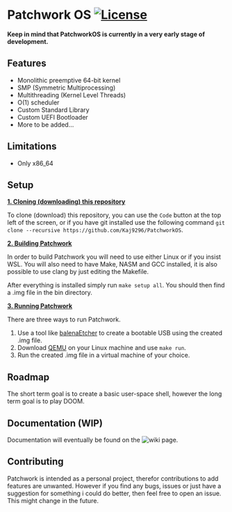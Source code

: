 # Patchwork OS [![License](https://img.shields.io/badge/licence-MIT-green)](https://github.com/Kaj9296/PatchworkOS/blob/main/LICENSE)

**Keep in mind that PatchworkOS is currently in a very early stage of development.**

## Features

  - Monolithic preemptive 64-bit kernel
  - SMP (Symmetric Multiprocessing)
  - Multithreading (Kernel Level Threads)
  - O(1) scheduler
  - Custom Standard Library
  - Custom UEFI Bootloader
  - More to be added...

## Limitations

  - Only x86_64

## Setup

<ins>**1. Cloning (downloading) this repository**</ins>

To clone (download) this repository, you can use the ```Code``` button at the top left of the screen, or if you have git installed use the following command ```git clone --recursive https://github.com/Kaj9296/PatchworkOS```.

<ins>**2. Building Patchwork**</ins>

In order to build Patchwork you will need to use either Linux or if you insist WSL. You will also need to have Make, NASM and GCC installed, it is also possible to use clang by just editing the Makefile.

After everything is installed simply run ```make setup all```. You should then find a .img file in the bin directory.

<ins>**3. Running Patchwork**</ins>

There are three ways to run Patchwork.

1. Use a tool like [balenaEtcher](https://etcher.balena.io/) to create a bootable USB using the created .img file.
2. Download [QEMU](https://www.qemu.org/) on your Linux machine and use ```make run```.
3. Run the created .img file in a virtual machine of your choice.

## Roadmap

The short term goal is to create a basic user-space shell, however the long term goal is to play DOOM.

## Documentation (WIP)

Documentation will eventually be found on the ![wiki](https://github.com/Kaj9296/PatchworkOS/wiki) page.

## Contributing

Patchwork is intended as a personal project, therefor contributions to add features are unwanted. However if you find any bugs, issues or just have a suggestion for something i could do better, then feel free to open an issue. This might change in the future.
